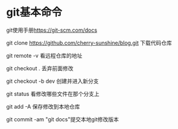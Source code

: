 # git基本命令

git使用手册<https://git-scm.com/docs>

git clone https://github.com/cherry-sunshine/blog.git 下载代码仓库

git remote -v 看远程仓库的地址

git checkout . 丢弃前面修改

git checkout -b dev 创建并进入新分支

git status 看修改哪些文件在那个分支上

git add -A 保存修改到本地仓库

git commit -am "git docs"提交本地git修改版本